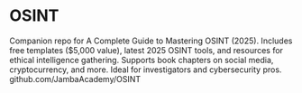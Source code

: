 # OSINT
Companion repo for A Complete Guide to Mastering OSINT (2025). Includes free templates ($5,000 value), latest 2025 OSINT tools, and resources for ethical intelligence gathering. Supports book chapters on social media, cryptocurrency, and more. Ideal for investigators and cybersecurity pros. github.com/JambaAcademy/OSINT
